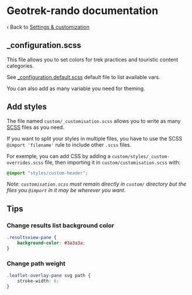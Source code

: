 # Geotrek-rando documentation

‹ Back to [Settings & customization](settings.md)

## \_configuration.scss

This file allows you to set colors for trek practices and touristic content categories.

See [_configuration.default.scss](/src/app/config/styles/_configuration.default.scss) default file to list available vars.

You can also add as many variable you need for theming.

## Add styles

The file named `custom/_customisation.scss` allows you to write as many [SCSS](https://sass-lang.com/) files as you need.

If you want to split your styles in multiple files, you have to use the
SCSS `@import 'filename'` rule to include other `.scss` files.

For exemple, you can add CSS by adding a `custom/styles/_custom-overrides.scss` file, then importing it in `custom/customisation.scss` with:

```css
@import "styles/custom-header";
```

_Note: `customisation.scss` must remain directly in `custom/` directory but the files you `@import` in it may be wherever you want._

## Tips

### Change results list background color

```css
.resultsview-pane {
    background-color: #3a3a3a;
}
```

### Change path weight

```css
.leaflet-overlay-pane svg path {
    stroke-width: 6;
}
```
